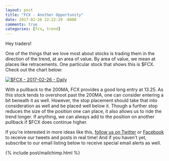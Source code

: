 ```yaml
---
layout: post
title: "FCX - Another Opportunity"
date: 2017-02-26 22:22:29 -0800
comments: true
categories: [fcx, trend]
---
```


Hey traders!

One of the things that we love most about stocks is trading them in the direction of the trend, at an area of value. By area of value, we mean at places like retracements. One particular stock that shows this is $FCX. Check out the chart below:

[![$FCX - 2017-02-26 - Daily](/images/blog/20170226/fcx.png)](/images/blog/20170226/fcx.png)

With a pullback to the 200MA, FCX provides a good long entry at 13.25. As this stock tends to overshoot past the 200MA, one can consider entering a bit beneath it as well. However, the stop placement should take that into consideration as well and be placed well below it. Though a further stop reduces the size of the position one can place, it also allows us to ride the trend longer. If anything, we can always add to the position on another pullback if $FCX does continue higher.

If you're interested in more ideas like this, [follow us on Twitter](https://twitter.com/theta_positive "Follow @thetatrades on Twitter") or [Facebook](https://facebook.com/thetatrades "Follow @thetatrades on Facebook") to receive our tweets and posts in real time! And if you haven't yet, subscribe to our email listing below to receive special email alerts as well.

{% include post/mailchimp.html %}

<!-- {% include post/amazon_ad_books.html %} -->
